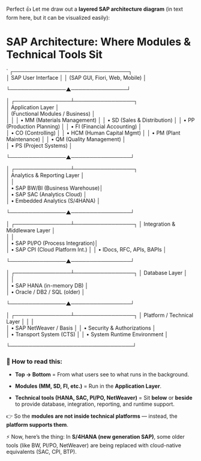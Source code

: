 Perfect 👍 Let me draw out a **layered SAP architecture diagram** (in text form here, but it can be visualized easily):
  
# **SAP Architecture: Where Modules & Technical Tools Sit**
 ` ┌───────────────────────────────┐  
 │      SAP User Interface       │ 
 │ (SAP GUI, Fiori, Web, Mobile) │ 
 
 └───────────────▲───────────────┘     
 
 │  ┌───────────────┴────────────────┐  
 │     Application Layer           │  
 │ (Functional Modules / Business) │  
 │                                 │ 
 │  • MM (Materials Management)    │ 
 │  • SD (Sales & Distribution)    │ 
 │  • PP (Production Planning)     │ 
 │  • FI (Financial Accounting)    │  
 │  • CO (Controlling)             │ 
 │  • HCM (Human Capital Mgmt)     │ 
 │  • PM (Plant Maintenance)       │ 
 │  • QM (Quality Management)      │  
 │  • PS (Project Systems)         │ 
 
  └───────────────▲────────────────┘     
  
 │  ┌───────────────┴────────────────┐  
 │   Analytics & Reporting Layer   │  
 │                                 │  
 │  • SAP BW/BI (Business Warehouse)│  
 │  • SAP SAC (Analytics Cloud)     │  
 │  • Embedded Analytics (S/4HANA)  │ 
 
 └───────────────▲────────────────┘   
 
 │  ┌───────────────┴────────────────┐ 
 │ Integration & Middleware Layer  │  
 │                                 │  
 │  • SAP PI/PO (Process Integration)│  
 │  • SAP CPI (Cloud Platform Int.)  │ 
 │  • IDocs, RFC, APIs, BAPIs        │ 
 
 └───────────────▲────────────────┘   
 
 │  ┌───────────────┴────────────────┐ 
 │        Database Layer           │  
 │                                 │  
 │  • SAP HANA (in-memory DB)      │  
 │  • Oracle / DB2 / SQL (older)   │  
 
 └───────────────▲────────────────┘ 
 
 │  ┌───────────────┴────────────────┐ 
 │   Platform / Technical Layer    │ 
 │                                 │  
 │  • SAP NetWeaver / Basis        │
 │  • Security & Authorizations    │  
 │  • Transport System (CTS)       │ 
 │  • System Runtime Environment   │ 
 
 └─────────────────────────────────┘  
### 🔑 How to read this:
 
 
- **Top → Bottom** = From what users see to what runs in the background.
 
- **Modules (MM, SD, FI, etc.)** = Run in the **Application Layer**.
 
- **Technical tools (HANA, SAC, PI/PO, NetWeaver)** = Sit **below** or **beside** to provide database, integration, reporting, and runtime support.
 

 
👉 So the **modules are not inside technical platforms** — instead, the **platform supports them**.
  
⚡ Now, here’s the thing: In **S/4HANA (new generation SAP)**, some older tools (like BW, PI/PO, NetWeaver) are being replaced with cloud-native equivalents (SAC, CPI, BTP).
